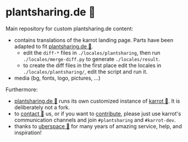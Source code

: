 # plantsharing.de 🌱

Main repository for custom plantsharing.de content:

 - contains translations of the karrot landing page. Parts have been adapted to fit [plantsharing.de 🌱](plantsharing.de).
     - edit the ``diff-*`` files in ``./locales/plantsharing``, then run ``./locales/merge-diff.py`` to generate ``./locales/result``.
     - to create the diff files in the first place edit the locales in ``./locales/plantsharing/``, edit the script and run it.
 - media (bg, fonts, logo, pictures, …)


Furthermore:

 - [plantsharing.de 🌱](plantsharing.de) runs its own customized instance of [karrot 🥕](https://github.com/yunity/karrot-frontend/). It is deliberately not a fork.
 - to [contact 💬](https://github.com/yunity/karrot-frontend/blob/02cb0bb01e46d4815a1267a2c1229ec16ff690af/docs/README.md) us, or if you want to [contribute](https://github.com/yunity/karrot-frontend/blob/master/CONTRIBUTE.md), please just use karrot's communication channels and join ``#plantsharing`` and ``#karrot-dev``.
 - thanks to [uberspace 🚀](https://uberspace.de) for many years of amazing service, help, and inspiration!

